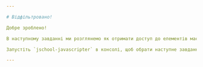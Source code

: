 ```yaml
---

# Відфільтровано!

Добре зроблено!

В наступному завданні ми розглянемо як отримати доступ до елементів масиву.

Запустіть `jschool-javascripter` в консолі, щоб обрати наступне завдання.

---
```

